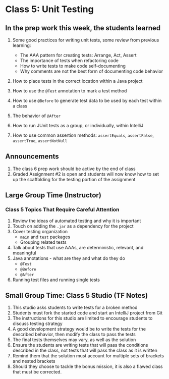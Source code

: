 # Class 5: Unit Testing

## In the prep work this week, the students learned

1. Some good practices for writing unit tests, some review from previous learning:

   * The AAA pattern for creating tests: Arrange, Act, Assert
   * The importance of tests when refactoring code
   * How to write tests to make code self-documenting
   * Why comments are not the best form of documenting code behavior

1. How to place tests in the correct location within a Java project
1. How to use the ``@Test`` annotation to mark a test method
1. How to use ``@Before`` to generate test data to be used by each test within a class
1. The behavior of ``@After``
1. How to run JUnit tests as a group, or individually, within IntelliJ
1. How to use common assertion methods: ``assertEquals``, ``assertFalse``, ``assertTrue``, ``assertNotNull``

## Announcements

1. The class 6 prep work should be active by the end of class
1. Graded Assignment #2 is open and students will now know how to set up the
   scaffolding for the testing portion of the assignment

## Large Group Time (Instructor)

### Class 5 Topics That Require Careful Attention

1. Review the ideas of automated testing and why it is important
1. Touch on adding the ``.jar`` as a dependency for the project
1. Cover testing organization
   * ``main`` and ``test`` packages
   * Grouping related tests
1. Talk about tests that use AAAs, are deterministic, relevant, and meaningful
1. Java annotations - what are they and what do they do
   * ``@Test``
   * ``@Before``
   * ``@After``
1. Running test files and running single tests

## Small Group Time: Class 5 Studio (TF Notes)

1. This studio asks students to write tests for a broken method
1. Students must fork the started code and start an IntelliJ project from Git
1. The instructions for this studio are limited to encourage students to discuss
   testing strategy
1. A good development strategy would be to write the tests for the described behavior, then modify     the class to pass the tests
1. The final tests themselves may vary, as well as the solution
1. Ensure the students are writing tests that will pass the conditions described
   in the class, not tests that will pass the class as it is written
1. Remind them that the solution must account for multiple sets of brackets and
   nested brackets
1. Should they choose to tackle the bonus mission, it is also a flawed class that
   must be corrected.
